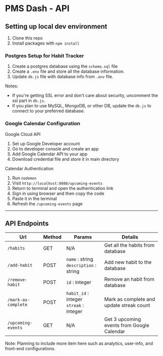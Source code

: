 # PMS Dash - API

## Setting up local dev environment

1. Clone this repo
2. Install packages with `npm install`  

### Postgres Setup for Habit Tracker
1. Create a postgres database using the `schema.sql` file  
2. Create a `.env` file and store all the database information.
3. Update `db.js` file with database info from `.env` file.

Notes:  
- If you're getting SSL error and don't care about security, uncomment the ssl part in `db.js`.   
- If you plan to use MySQL, MongoDB, or other DB, update the `db.js` to connect to your preferred database.
  
### Google Calendar Configuration  
Google Cloud API  
1. Set up Google Developer account
2. Go to developer console and create an app  
3. Add Google Calendar API to your app  
4. Download credential file and store it in main directory
  
Calendar Authentication    
1. Run `nodemon`  
2. Visit `http://localhost:8080/upcoming-events`  
3. Return to terminal and open the authentication link  
4. Sign in using browser and then copy the code  
5. Paste it in the terminal  
6. Refresh the `/upcoming-events` page

---

## API Endpoints

| Url | Method | Params | Details |
|---------|-|-|-|
|`/habits` | GET | N/A|Get all the habits from database |
|`/add-habit`| POST | `name` : string <br/>`description` : string|Add new habit to the database |
|`/remove-habit`| POST | `id` : integer | Remove an habit from database|
|`/mark-as-complete`| POST | `habit_id` : integer <br/> `streak` : integer | Mark as complete and update streak count | 
|`/upcoming-events` | GET | N/A |  Get 3 upcoming events from Google Calendar |



Note: Planning to include more item here such as analytics, user-info, and front-end configurations.
